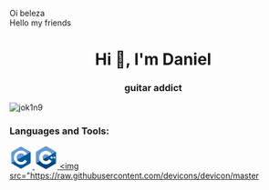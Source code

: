 Oi beleza <br>Hello my friends</br> <h1 align="center">Hi 👋, I'm Daniel</h1> <h3 align="center">guitar addict</h3>  <p align="left"> <img src="https://komarev.com/ghpvc/?username=jok1n9&label=Profile%20views&color=0e75b6&style=flat" alt="jok1n9" /> </p>     <h3 align="left">Languages and Tools:</h3> <p align="left"> <a href="https://www.cprogramming.com/" target="_blank" rel="noreferrer"> <img src="https://raw.githubusercontent.com/devicons/devicon/master/icons/c/c-original.svg" alt="c" width="40" height="40"/> </a> <a href="https://www.w3schools.com/cpp/" target="_blank" rel="noreferrer"> <img src="https://raw.githubusercontent.com/devicons/devicon/master/icons/cplusplus/cplusplus-original.svg" alt="cplusplus" width="40" height="40"/> </a> <a href="https://www.w3schools.com/css/" target="_blank" rel="noreferrer"> <img src="https://raw.githubusercontent.com/devicons/devicon/master
﻿
